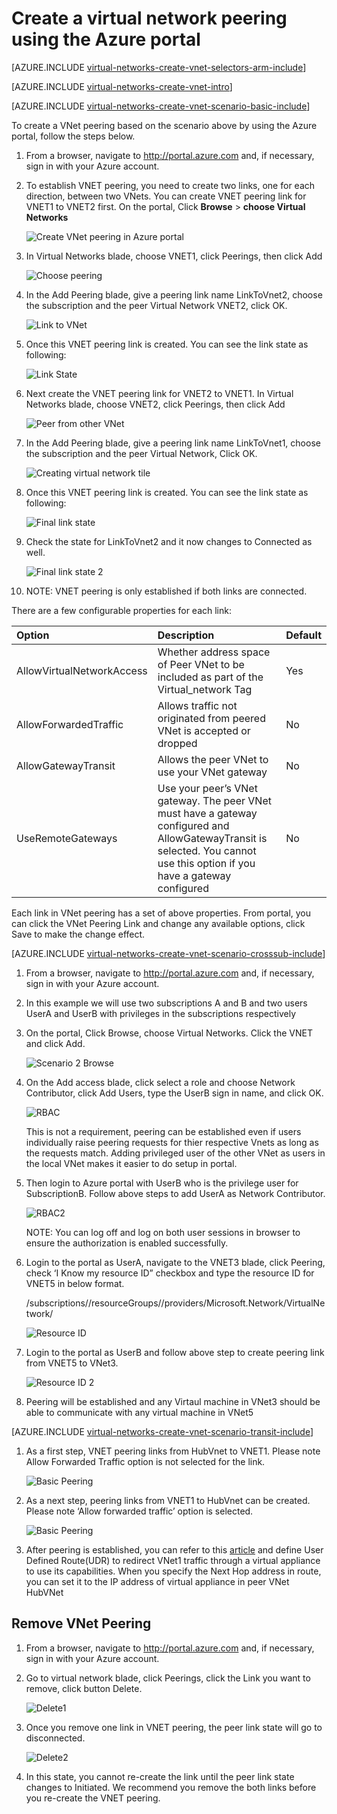 <properties
   pageTitle="Create VNet Peering using the Azure portal | Microsoft Azure"
   description="Learn how to create a virtual network using the Azure portal in Resource Manager."
   services="virtual-network"
   documentationCenter=""
   authors="NarayanAnnamalai"
   manager="jefco"
   editor=""
   tags="azure-resource-manager"/>

<tags
   ms.service="virtual-network"
   ms.devlang="na"
   ms.topic="hero-article"
   ms.tgt_pltfrm="na"
   ms.workload="infrastructure-services"
   ms.date="08/02/2016"
   ms.author="narayanannamalai"/>

# Create a virtual network peering using the Azure portal

[AZURE.INCLUDE [virtual-networks-create-vnet-selectors-arm-include](../../includes/virtual-networks-create-vnetpeering-selectors-arm-include.md)]

[AZURE.INCLUDE [virtual-networks-create-vnet-intro](../../includes/virtual-networks-create-vnetpeering-intro-include.md)]

[AZURE.INCLUDE [virtual-networks-create-vnet-scenario-basic-include](../../includes/virtual-networks-create-vnetpeering-scenario-basic-include.md)]

To create a VNet peering based on the scenario above by using the Azure portal, follow the steps below.

1. From a browser, navigate to http://portal.azure.com and, if necessary, sign in with your Azure account.
2. To establish VNET peering, you need to create two links, one for each direction, between two VNets. You can create VNET peering link for VNET1 to VNET2 first. On the portal, 
Click **Browse** > **choose Virtual Networks** 

	![Create VNet peering in Azure portal](./media/virtual-networks-create-vnetpeering-arm-portal/figure01.png)

3. In Virtual Networks blade, choose VNET1, click Peerings, then click Add

	![Choose peering](./media/virtual-networks-create-vnetpeering-arm-portal/figure02.png)

4. In the Add Peering blade, give a peering link name LinkToVnet2, choose the subscription and the peer Virtual Network VNET2, click OK.

	![Link to VNet](./media/virtual-networks-create-vnetpeering-arm-portal/figure03.png)

5. Once this VNET peering link is created. You can see the link state as following:

	![Link State](./media/virtual-networks-create-vnetpeering-arm-portal/figure04.png)

6. Next create the VNET peering link for VNET2 to VNET1. In Virtual Networks blade, choose VNET2, click Peerings, then click Add 

	![Peer from other VNet](./media/virtual-networks-create-vnetpeering-arm-portal/figure05.png)

7. In the Add Peering blade, give a peering link name LinkToVnet1, choose the subscription and the peer Virtual Network, Click OK.

	![Creating virtual network tile](./media/virtual-networks-create-vnetpeering-arm-portal/figure06.png)

8. Once this VNET peering link is created. You can see the link state as following:

	![Final link state](./media/virtual-networks-create-vnetpeering-arm-portal/figure07.png)

9. Check the state for LinkToVnet2 and it now changes to Connected as well.  

	![Final link state 2](./media/virtual-networks-create-vnetpeering-arm-portal/figure08.png)

10. NOTE: VNET peering is only established if both links are connected. 

There are a few configurable properties for each link:

|Option|Description|Default|
|:-----|:----------|:------|
|AllowVirtualNetworkAccess|Whether address space of Peer VNet to be included as part of the Virtual_network Tag|Yes|
|AllowForwardedTraffic|Allows traffic not originated from peered VNet is accepted or dropped|No|
|AllowGatewayTransit|Allows the peer VNet to use your VNet gateway|No|
|UseRemoteGateways|Use your peer’s VNet gateway. The peer VNet must have a gateway configured and AllowGatewayTransit is selected. You cannot use this option if you have a gateway configured|No|

Each link in VNet peering has a set of above properties. From portal, you can click the VNet Peering Link and change any available options, click Save to make the change effect.

[AZURE.INCLUDE [virtual-networks-create-vnet-scenario-crosssub-include](../../includes/virtual-networks-create-vnetpeering-scenario-crosssub-include.md)]

1. From a browser, navigate to http://portal.azure.com and, if necessary, sign in with your Azure account.
2. In this example we will use two subscriptions A and B and two users UserA and UserB with privileges in the subscriptions respectively
3. On the portal, Click Browse, choose Virtual Networks. Click the VNET and click Add.

    ![Scenario 2 Browse](./media/virtual-networks-create-vnetpeering-arm-portal/figure09.png)

4. On the Add access blade, click select a role and choose Network Contributor, click Add Users, type the UserB sign in name, and click OK.

    ![RBAC](./media/virtual-networks-create-vnetpeering-arm-portal/figure10.png)

    This is not a requirement, peering can be established even if users individually raise peering requests for thier respective Vnets as long as the requests match. Adding privileged user of the other VNet as users in the local VNet makes it easier to do setup in portal. 

5. Then login to Azure portal with UserB who is the privilege user for SubscriptionB. Follow above steps to add UserA as Network Contributor.

    ![RBAC2](./media/virtual-networks-create-vnetpeering-arm-portal/figure11.png)

    NOTE: You can log off and log on both user sessions in browser to ensure the authorization is enabled successfully.

6. Login to the portal as UserA, navigate to the VNET3 blade, click Peering, check ‘I Know my resource ID” checkbox and type the resource ID for VNET5 in below format.

    /subscriptions/<Subscription- ID>/resourceGroups/<ResourceGroupName>/providers/Microsoft.Network/VirtualNetwork/<VNET name>

    ![Resource ID](./media/virtual-networks-create-vnetpeering-arm-portal/figure12.png)

7. Login to the portal as UserB and follow above step to create peering link from VNET5 to VNet3. 

    ![Resource ID 2](./media/virtual-networks-create-vnetpeering-arm-portal/figure13.png)

8. Peering will be established and any Virtaul machine in VNet3 should be able to communicate with any virtual machine in VNet5

[AZURE.INCLUDE [virtual-networks-create-vnet-scenario-transit-include](../../includes/virtual-networks-create-vnetpeering-scenario-transit-include.md)]

1. As a first step, VNET peering links from HubVnet to VNET1. Please note Allow Forwarded Traffic option is not selected for the link.

    ![Basic Peering](./media/virtual-networks-create-vnetpeering-arm-portal/figure14.png)

2. As a next step, peering links from VNET1 to HubVnet can be created. Please note ‘Allow forwarded traffic’ option is selected. 

    ![Basic Peering](./media/virtual-networks-create-vnetpeering-arm-portal/figure15a.png)

3. After peering is established, you can refer to this [article](virtual-network-create-udr-arm-ps.md) and define User Defined Route(UDR) to redirect VNet1 traffic through a virtual appliance to use its capabilities. When you specify the Next Hop address in route, you can set it to the IP address of virtual appliance in peer VNet HubVNet

## Remove VNet Peering

1.	From a browser, navigate to http://portal.azure.com and, if necessary, sign in with your Azure account.
2.	Go to virtual network blade, click Peerings, click the Link you want to remove, click button Delete. 

    ![Delete1](./media/virtual-networks-create-vnetpeering-arm-portal/figure15.png)

3. Once you remove one link in VNET peering, the  peer link state will go to disconnected.

    ![Delete2](./media/virtual-networks-create-vnetpeering-arm-portal/figure16.png)

4. In this state, you cannot re-create the link until the peer link state changes to Initiated. We recommend you remove the both links before you re-create the VNET peering. 
